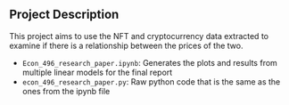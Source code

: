 ## Project Description
This project aims to use the NFT and cryptocurrency data extracted to examine if there is a relationship between the prices of the two.
- `Econ_496_research_paper.ipynb`: Generates the plots and results from multiple linear models for the final report
- `econ_496_research_paper.py`: Raw python code that is the same as the ones from the ipynb file
